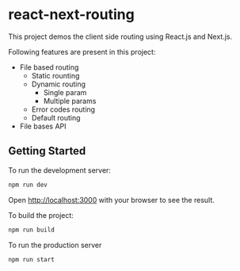 # react-next-routing

This project demos the client side routing using React.js and Next.js.

Following features are present in this project:

* File based routing
  * Static rounting
  * Dynamic routing
    * Single param
    * Multiple params
  * Error codes routing
  * Default routing
* File bases API

## Getting Started

To run the development server:

```bash
npm run dev
```

Open [http://localhost:3000](http://localhost:3000) with your browser to see the result.

To build the project:

```bash
npm run build
```

To run the production server

```bash
npm run start
```
